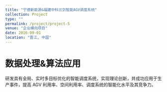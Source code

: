 ```yaml
---
title: "宁德新能源&福建中科兰剑智能AGV调度系统"
collection: Project
type: ""
permalink: /project/project-5
venue: "企业横向项目"
date: 2016-09-01
location: "晋江, 中国"
---
```


数据处理&算法应用
======

研发具有全局、实时多目标优化的智能调度系统，实现理论创新，并成功应用于生产事件，提高 AGV 利用率、空间利用率、调度系统的智能化水平及其竞争力。
